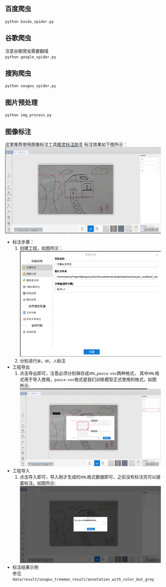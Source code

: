 ## 百度爬虫
`python baidu_spider.py`
## 谷歌爬虫
注意谷歌爬虫需要翻墙  
`python google_spider.py`
## 搜狗爬虫
`python sougou_spider.py`
## 图片预处理
`python img_process.py`
## 图像标注
这里推荐使用图像标注工具[精灵标注助手](http://www.jinglingbiaozhu.com/)
标注效果如下图所示：  
![avatar](resources/标注效果图.png)
* 标注步骤：  
    1. 创建工程，如图所示：  
        ![avatar](resources/创建标注工程.png)
    2. 分别进行`房`，`树`，`人`标注
* 工程导出
    1. 点击导出即可，注意必须分别保存成`XML`,`pasca-voc`两种格式，
    其中`XML`格式用于导入使用，`pasca-voc`格式是我们训练模型正式使用的格式，如图所示:
        ![avatar](resources/工程导出.png)
* 工程导入
    1. 点击导入即可，导入刚才生成的`XML`格式数据即可，之前没有标注完可以接着标注。如图所示:
        ![avatar](resources/工程导入.png)
* 标注结果示例  
参见`data/result/sougou_treeman_result/annotation_with_color_but_grey`
